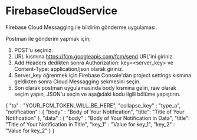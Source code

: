 # FirebaseCloudService

Firebase Cloud Messagging ile bildirim gönderme uygulaması.

Postman ile gönderim yapmak için;

1) POST'u seçiniz.
2) URL kısmına https://fcm.googleapis.com/fcm/send URL'ini giriniz.
3) Add Headers dedikten sonra Authorization: key=<server_key> ve Content-Type: application/json olarak giriniz.
4) Server_key öğrenmek için Firebase Console'dan project settings kısmına geldikten sonra Cloud Messagging sekmesini seçin.
5) Son olarak postman uygulamasında body kısmına gelin, raw olarak seçim yapın, JSON'u seçin ve aşağıdaki kodu ilgili bölüme yapıştırın.

{
 "to" : "YOUR_FCM_TOKEN_WILL_BE_HERE",
 "collapse_key" : "type_a",
 "notification" : {
     "body" : "Body of Your Notification",
     "title": "Title of Your Notification"
 },
 "data" : {
     "body" : "Body of Your Notification in Data",
     "title": "Title of Your Notification in Title",
     "key_1" : "Value for key_1",
     "key_2" : "Value for key_2"
 }
}

